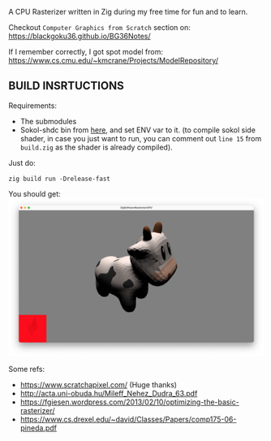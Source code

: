 A CPU Rasterizer written in Zig during my free time for fun and to learn.

Checkout `Computer Graphics from Scratch` section on: https://blackgoku36.github.io/BG36Notes/

If I remember correctly, I got spot model from: https://www.cs.cmu.edu/~kmcrane/Projects/ModelRepository/

## BUILD INSRTUCTIONS

Requirements:
- The submodules
- Sokol-shdc bin from [here](https://github.com/floooh/sokol-tools-bin), and set ENV var to it. (to compile sokol side shader, in case you just want to run, you can comment out `line 15` from `build.zig` as the shader is already compiled).

Just do:

```
zig build run -Drelease-fast
```

You should get:
![screenshot](screenshot.png)

Some refs:

- https://www.scratchapixel.com/ (Huge thanks)
- http://acta.uni-obuda.hu/Mileff_Nehez_Dudra_63.pdf
- https://fgiesen.wordpress.com/2013/02/10/optimizing-the-basic-rasterizer/
- https://www.cs.drexel.edu/~david/Classes/Papers/comp175-06-pineda.pdf